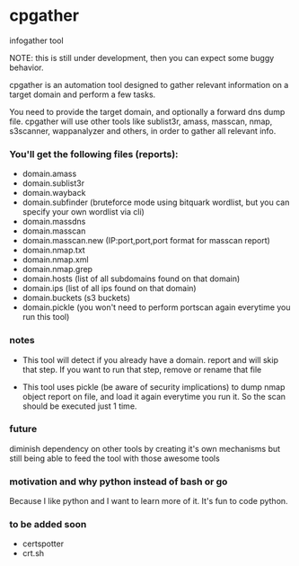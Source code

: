 # cpgather
infogather tool

NOTE: this is still under development, then you can expect some buggy behavior.

cpgather is an automation tool designed to gather relevant information on a target domain and perform a few tasks.

You need to provide the target domain, and optionally a forward dns dump file.
cpgather will use other tools like sublist3r, amass, masscan, nmap, s3scanner, wappanalyzer and others, in order to gather all relevant info.

### You'll get the following files (reports):
- domain.amass
- domain.sublist3r
- domain.wayback
- domain.subfinder (bruteforce mode using bitquark wordlist, but you can specify your own wordlist via cli)
- domain.massdns
- domain.masscan
- domain.masscan.new (IP:port,port,port format for masscan report)
- domain.nmap.txt
- domain.nmap.xml
- domain.nmap.grep
- domain.hosts (list of all subdomains found on that domain)
- domain.ips (list of all ips found on that domain)
- domain.buckets (s3 buckets)
- domain.pickle (you won't need to perform portscan again everytime you run this tool)


### notes

- This tool will detect if you already have a domain.<tool> report and will skip that step. If you want to run that step, remove or rename that file

- This tool uses pickle (be aware of security implications) to dump nmap object report on file, and load it again everytime you run it. So the scan should be executed just 1 time.


### future

diminish dependency on other tools by creating it's own mechanisms
but still being able to feed the tool with those awesome tools

### motivation and why python instead of bash or go

Because I like python and I want to learn more of it. It's fun to code python.

### to be added soon

- certspotter
- crt.sh

